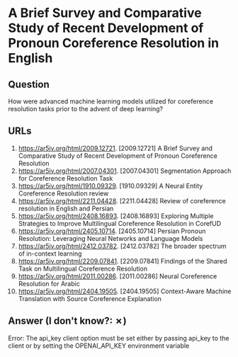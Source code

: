 # A Brief Survey and Comparative Study of Recent Development of Pronoun Coreference Resolution in English

## Question

How were advanced machine learning models utilized for coreference resolution tasks prior to the advent of deep learning?

## URLs

1. https://ar5iv.org/html/2009.12721. [2009.12721] A Brief Survey and Comparative Study of Recent Development of Pronoun Coreference Resolution
2. https://ar5iv.org/html/2007.04301. [2007.04301] Segmentation Approach for Coreference Resolution Task
3. https://ar5iv.org/html/1910.09329. [1910.09329] A Neural Entity Coreference Resolution review
4. https://ar5iv.org/html/2211.04428. [2211.04428] Review of coreference resolution in English and Persian
5. https://ar5iv.org/html/2408.16893. [2408.16893] Exploring Multiple Strategies to Improve Multilingual Coreference Resolution in CorefUD
6. https://ar5iv.org/html/2405.10714. [2405.10714] Persian Pronoun Resolution: Leveraging Neural Networks and Language Models
7. https://ar5iv.org/html/2412.03782. [2412.03782] The broader spectrum of in-context learning
8. https://ar5iv.org/html/2209.07841. [2209.07841] Findings of the Shared Task on Multilingual Coreference Resolution
9. https://ar5iv.org/html/2011.00286. [2011.00286] Neural Coreference Resolution for Arabic
10. https://ar5iv.org/html/2404.19505. [2404.19505] Context-Aware Machine Translation with Source Coreference Explanation

## Answer (I don't know?: ✗)

Error: The api_key client option must be set either by passing api_key to the client or by setting the OPENAI_API_KEY environment variable